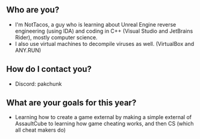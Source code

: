 ## Who are you?
- I'm NotTacos, a guy who is learning about Unreal Engine reverse engineering (using IDA) and coding in C++ (Visual Studio and JetBrains Rider), mostly computer science.
- I also use virtual machines to decompile viruses as well. (VirtualBox and ANY.RUN)
## How do I contact you?
- Discord: pakchunk
## What are your goals for this year?
- Learning how to create a game external by making a simple external of AssaultCube to learning how game cheating works, and then CS (which all cheat makers do)
